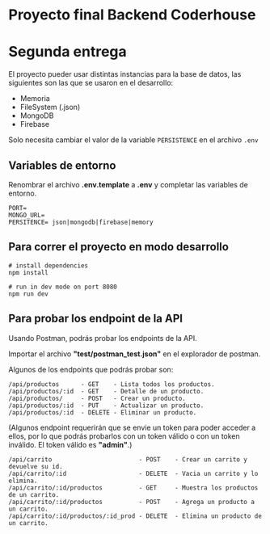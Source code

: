 # Proyecto final Backend Coderhouse
# Segunda entrega

El proyecto pueder usar distintas instancias para la base de datos, las siguientes son las que se usaron en el desarrollo:
* Memoria
* FileSystem (.json)
* MongoDB
* Firebase

Solo necesita cambiar el valor de la variable `PERSISTENCE` en el archivo `.env`

## Variables de entorno
Renombrar el archivo **.env.template** a **.env** y completar las variables de entorno.
```
PORT=
MONGO_URL=
PERSITENCE= json|mongodb|firebase|memory
```

## Para correr el proyecto en modo desarrollo
```
# install dependencies
npm install

# run in dev mode on port 8080
npm run dev
```


## Para probar los endpoint de la API


Usando Postman, podrás probar los endpoints de la API.

Importar el archivo **"test/postman_test.json"** en el explorador de postman.


Algunos de los endpoints que podrás probar son:

```
/api/productos      - GET    - Lista todos los productos.
/api/productos/:id  - GET    - Detalle de un producto.
/api/productos/     - POST   - Crear un producto.
/api/productos/:id  - PUT    - Actualizar un producto.
/api/productos/:id  - DELETE - Eliminar un producto. 
```
(Algunos endpoint requerirán que se envie un token para poder acceder a ellos, por lo que podrás probarlos con un token válido o con un token inválido. El token válido es **"admin"**.)

```
/api/carrito                        - POST    - Crear un carrito y devuelve su id.
/api/carrito/:id                    - DELETE  - Vacia un carrito y lo elimina.
/api/carrito/:id/productos          - GET     - Muestra los productos de un carrito.
/api/carrito/:id/productos          - POST    - Agrega un producto a un carrito.
/api/carrito/:id/productos/:id_prod - DELETE  - Elimina un producto de un carrito.
```